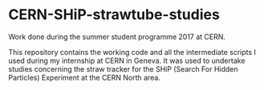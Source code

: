 # CERN-SHiP-strawtube-studies

Work done during the summer student programme 2017 at CERN. 

This repository contains the working code and all the intermediate scripts I used during my internship at CERN in Geneva.
It was used to undertake studies concerning the straw tracker for the SHiP (Search For Hidden Particles) Experiment at the CERN North area.
